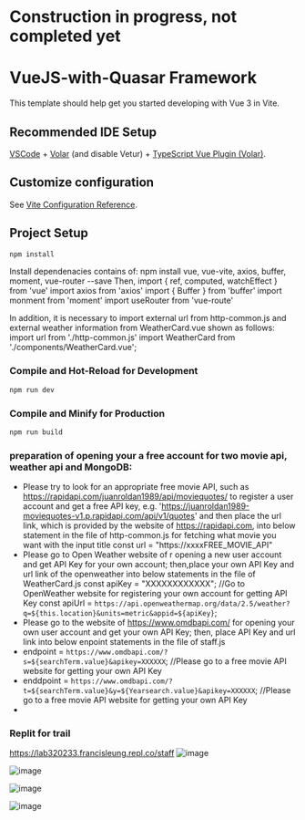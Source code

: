 # Construction in progress, not completed yet
# VueJS-with-Quasar Framework

This template should help get you started developing with Vue 3 in Vite.

## Recommended IDE Setup

[VSCode](https://code.visualstudio.com/) + [Volar](https://marketplace.visualstudio.com/items?itemName=Vue.volar) (and disable Vetur) + [TypeScript Vue Plugin (Volar)](https://marketplace.visualstudio.com/items?itemName=Vue.vscode-typescript-vue-plugin).

## Customize configuration

See [Vite Configuration Reference](https://vitejs.dev/config/).

## Project Setup

```sh
npm install
```
Install dependenacies contains of:
npm install vue, vue-vite, axios, buffer, moment, vue-router --save
Then, import { ref, computed, watchEffect } from 'vue'
import axios from 'axios'
import { Buffer } from 'buffer'
import monment from 'moment'
import useRouter from 'vue-route'

In addition, it is necessary to import external url from http-common.js and external weather information from WeatherCard.vue shown as follows:
import url from './http-common.js'
import WeatherCard from './components/WeatherCard.vue';

### Compile and Hot-Reload for Development

```sh
npm run dev
```


### Compile and Minify for Production

```sh
npm run build
```
### preparation of opening your a free account for two movie api, weather api and MongoDB:
- Please try to look for an appropriate free movie API, such as https://rapidapi.com/juanroldan1989/api/moviequotes/ 
  to register a user account and get a free API key, e.g. 'https://juanroldan1989-moviequotes-v1.p.rapidapi.com/api/v1/quotes' and then 
  place the url link, which is provided by the website of https://rapidapi.com, into below statement in the file of http-common.js for 
  fetching what movie you want with the input title
  const url = "https://xxxxFREE_MOVIE_API"
- Please go to Open Weather website of r opening a new user account and get API Key for your own account; then,place your own API Key 
  and url link of the openweather into below statements in the file of WeatherCard.js
  const apiKey = "XXXXXXXXXXXX"; //Go to OpenWeather website for registering your own account for getting API Key
  const apiUrl = `https://api.openweathermap.org/data/2.5/weather?q=${this.location}&units=metric&appid=${apiKey}`;
- Please go to the website of https://www.omdbapi.com/ for opening your own user account and get your own API Key; then, place API Key and url link into below enpoint statements in the file of staff.js
- endpoint = `https://www.omdbapi.com/?s=${searchTerm.value}&apikey=XXXXXX`; //Please go to a free movie API website for getting your own API Key
- enddpoint = `https://www.omdbapi.com/?t=${searchTerm.value}&y=${Yearsearch.value}&apikey=XXXXXX`; //Please go to a free movie API website for getting your own API Key
- 
### Replit for trail
https://lab320233.francisleung.repl.co/staff
![image](https://github.com/2023-FL/MERN-Full-Stack-Frontend_Movie_App/assets/57984642/46a542ca-29c5-47a2-ab8c-7be94e9ca69b)

![image](https://github.com/2023-FL/MERN-Full-Stack-Frontend_Movie_App/assets/57984642/9caca64c-1cfd-460a-8a7f-a700f4bd0036)

![image](https://github.com/2023-FL/MERN-Full-Stack-Frontend_Movie_App/assets/57984642/8fcae14b-b197-4603-b713-e5d6ad88b8d5)

![image](https://github.com/2023-FL/MERN-Full-Stack-Frontend_Movie_App/assets/57984642/2058b4a3-8b39-4b75-8dde-85c943afc34c)






